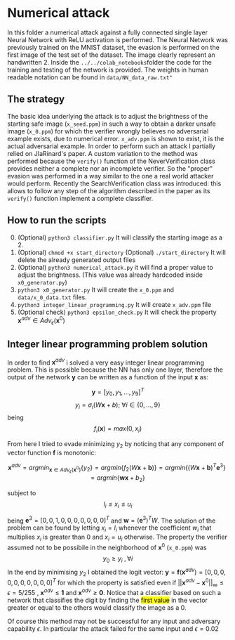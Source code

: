 # Numerical attack

In this folder a numerical attack against a fully connected single layer Neural Network with ReLU activation is performed.
The Neural Network was previously trained on the MNIST dataset, the evasion is performed on the first image of the test set of the dataset. The image clearly represent an handwritten 2.
Inside the `../../colab_notebooks`folder the code for the training and testing of the network is provided.
The weights in human readable notation can be found in `data/NN_data_raw.txt"`

## The strategy 

The basic idea underlying the attack is to adjust the brightness of the starting safe image (`x_seed.ppm`) in such a way to obtain a
darker unsafe image (`x_0.ppm`) for which the verifier wrongly believes no adversarial example exists, due to numerical error.
`x_adv.ppm` is shown to exist, it is the actual adversarial example.
In order to perform such an attack I partially relied on JIaRinard's paper. A custom variation to the method was performed because the `verify()` function of the NeverVerification class provides neither a complete nor an incomplete verifier. So the "proper" evasion was performed in a way similar to the one a real world attacker would perform.
Recently the SearchVerification class was introduced: this allows to follow any step of the algorithm described in the paper as its `verify()` function implement a complete classifier.

## How to run the scripts
0. (Optional) `python3 classifier.py`  It will classify the starting image as a 2.
1. (Optional) `chmod +x start_directory` 
(Optional) `./start_directory`
It will delete the already generated output files
2. (Optional) `python3 numerical_attack.py` it will find a proper value to adjust the brightness. (This value was already hardcoded inside `x0_generator.py`)
3. `python3 x0_generator.py`  It will create the `x_0.ppm` and `data/x_0_data.txt` files.
4. `python3 integer_linear_programming.py` It will create `x_adv.ppm` file
5.  (Optional check) `python3 epsilon_check.py` It will check the property $\textbf{x}^{adv} \in Adv_\epsilon(\textbf{x}^0)$


## Integer linear programming problem solution

In order to find $\textbf{x}^{adv}$ i solved a very easy integer linear programming problem.
This is possible because the NN has only one layer, therefore the output of the network $\textbf{y}$ can be written as a function of the input  $\textbf{x}$ as:

$$ 
\textbf{y} = [y_0, y_1, ..., y_9]^T 
$$
$$
y_i = \sigma_i(W \textbf{x} +b );\ \forall i \in \lbrace 0,...,9 \rbrace
$$
being 
$$ 
f_i(\textbf{x}) = max(0,x_i) 
$$

From here I tried to evade minimizing $y_2$ by noticing that any component of vector function $\textbf{f}$ is monotonic:

$$\textbf{x}^{adv} =  argmin_{\textbf{x} \in Adv_\epsilon(\textbf{x}^0)} \lbrace y_2 \rbrace = argmin\lbrace f_2(W\textbf{x}+\textbf{b})\rbrace 
= argmin \lbrace  (W\textbf{x}+\textbf{b})^T  \textbf{e}^3 \rbrace 
= argmin \lbrace \textbf{w} \textbf{x}+b_2\rbrace $$

subject to 
$$l_i \le x_i \le u_i$$


being $\textbf{e}^3 = [0,0,1,0,0,0,0,0,0,0]^T$ and $\textbf{w} = ({\textbf{e}^3})^T W$.
The solution of the problem can be found by letting $x_i=l_i$ whenever the coefficient $w_i$ that multiplies $x_i$ is greater than $0$ and $x_i = u_i$ otherwise.
The property the verifier assumed not to be possibile in the neighborhood of $\textbf{x}^0$ (`x_0.ppm`) was 
$$y_0 \ge y_i \ ,\forall i$$
In the end by minimising $y_2$ I obtained the logit vector: 
$\textbf{y} = \textbf{f}(\textbf{x}^{adv}) = [0,0,0,0,0,0,0,0,0,0]^T$ for which the property is satisfied even if $||\textbf{x}^{adv} - \textbf{x}^0  ||_\infty \le \epsilon = 5/255$ , $\textbf{x}^{adv} \le \textbf{1}$ and $\textbf{x}^{adv} \ge \textbf{0}$.
Notice that a classifier based on such a network that classifies the digit by finding the <mark>first value</mark> in the vector greater or equal to the others would classify the image as a 0.

Of course this method may not be successful for any input and adversary capability $\epsilon$. In particular the attack failed for the same input and $\epsilon = 0.02$




